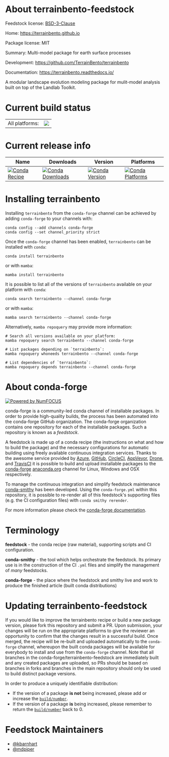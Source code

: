 About terrainbento-feedstock
============================

Feedstock license: [BSD-3-Clause](https://github.com/conda-forge/terrainbento-feedstock/blob/main/LICENSE.txt)

Home: https://terrainbento.github.io

Package license: MIT

Summary: Multi-model package for earth surface processes

Development: https://github.com/TerrainBento/terrainbento

Documentation: https://terrainbento.readthedocs.io/

A modular landscape evolution modeling package for mulit-model analysis built on top of the Landlab Toolkit.


Current build status
====================


<table><tr><td>All platforms:</td>
    <td>
      <a href="https://dev.azure.com/conda-forge/feedstock-builds/_build/latest?definitionId=6131&branchName=main">
        <img src="https://dev.azure.com/conda-forge/feedstock-builds/_apis/build/status/terrainbento-feedstock?branchName=main">
      </a>
    </td>
  </tr>
</table>

Current release info
====================

| Name | Downloads | Version | Platforms |
| --- | --- | --- | --- |
| [![Conda Recipe](https://img.shields.io/badge/recipe-terrainbento-green.svg)](https://anaconda.org/conda-forge/terrainbento) | [![Conda Downloads](https://img.shields.io/conda/dn/conda-forge/terrainbento.svg)](https://anaconda.org/conda-forge/terrainbento) | [![Conda Version](https://img.shields.io/conda/vn/conda-forge/terrainbento.svg)](https://anaconda.org/conda-forge/terrainbento) | [![Conda Platforms](https://img.shields.io/conda/pn/conda-forge/terrainbento.svg)](https://anaconda.org/conda-forge/terrainbento) |

Installing terrainbento
=======================

Installing `terrainbento` from the `conda-forge` channel can be achieved by adding `conda-forge` to your channels with:

```
conda config --add channels conda-forge
conda config --set channel_priority strict
```

Once the `conda-forge` channel has been enabled, `terrainbento` can be installed with `conda`:

```
conda install terrainbento
```

or with `mamba`:

```
mamba install terrainbento
```

It is possible to list all of the versions of `terrainbento` available on your platform with `conda`:

```
conda search terrainbento --channel conda-forge
```

or with `mamba`:

```
mamba search terrainbento --channel conda-forge
```

Alternatively, `mamba repoquery` may provide more information:

```
# Search all versions available on your platform:
mamba repoquery search terrainbento --channel conda-forge

# List packages depending on `terrainbento`:
mamba repoquery whoneeds terrainbento --channel conda-forge

# List dependencies of `terrainbento`:
mamba repoquery depends terrainbento --channel conda-forge
```


About conda-forge
=================

[![Powered by
NumFOCUS](https://img.shields.io/badge/powered%20by-NumFOCUS-orange.svg?style=flat&colorA=E1523D&colorB=007D8A)](https://numfocus.org)

conda-forge is a community-led conda channel of installable packages.
In order to provide high-quality builds, the process has been automated into the
conda-forge GitHub organization. The conda-forge organization contains one repository
for each of the installable packages. Such a repository is known as a *feedstock*.

A feedstock is made up of a conda recipe (the instructions on what and how to build
the package) and the necessary configurations for automatic building using freely
available continuous integration services. Thanks to the awesome service provided by
[Azure](https://azure.microsoft.com/en-us/services/devops/), [GitHub](https://github.com/),
[CircleCI](https://circleci.com/), [AppVeyor](https://www.appveyor.com/),
[Drone](https://cloud.drone.io/welcome), and [TravisCI](https://travis-ci.com/)
it is possible to build and upload installable packages to the
[conda-forge](https://anaconda.org/conda-forge) [anaconda.org](https://anaconda.org/)
channel for Linux, Windows and OSX respectively.

To manage the continuous integration and simplify feedstock maintenance
[conda-smithy](https://github.com/conda-forge/conda-smithy) has been developed.
Using the ``conda-forge.yml`` within this repository, it is possible to re-render all of
this feedstock's supporting files (e.g. the CI configuration files) with ``conda smithy rerender``.

For more information please check the [conda-forge documentation](https://conda-forge.org/docs/).

Terminology
===========

**feedstock** - the conda recipe (raw material), supporting scripts and CI configuration.

**conda-smithy** - the tool which helps orchestrate the feedstock.
                   Its primary use is in the construction of the CI ``.yml`` files
                   and simplify the management of *many* feedstocks.

**conda-forge** - the place where the feedstock and smithy live and work to
                  produce the finished article (built conda distributions)


Updating terrainbento-feedstock
===============================

If you would like to improve the terrainbento recipe or build a new
package version, please fork this repository and submit a PR. Upon submission,
your changes will be run on the appropriate platforms to give the reviewer an
opportunity to confirm that the changes result in a successful build. Once
merged, the recipe will be re-built and uploaded automatically to the
`conda-forge` channel, whereupon the built conda packages will be available for
everybody to install and use from the `conda-forge` channel.
Note that all branches in the conda-forge/terrainbento-feedstock are
immediately built and any created packages are uploaded, so PRs should be based
on branches in forks and branches in the main repository should only be used to
build distinct package versions.

In order to produce a uniquely identifiable distribution:
 * If the version of a package **is not** being increased, please add or increase
   the [``build/number``](https://docs.conda.io/projects/conda-build/en/latest/resources/define-metadata.html#build-number-and-string).
 * If the version of a package **is** being increased, please remember to return
   the [``build/number``](https://docs.conda.io/projects/conda-build/en/latest/resources/define-metadata.html#build-number-and-string)
   back to 0.

Feedstock Maintainers
=====================

* [@kbarnhart](https://github.com/kbarnhart/)
* [@mdpiper](https://github.com/mdpiper/)

